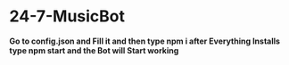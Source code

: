 # 24-7-MusicBot
**Go to config.json and Fill it and then
type npm i after Everything Installs
type npm start
and the Bot will Start working**
